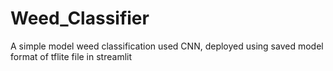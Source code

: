 # Weed_Classifier
A simple model weed classification used CNN, deployed using saved model format of tflite file in streamlit
